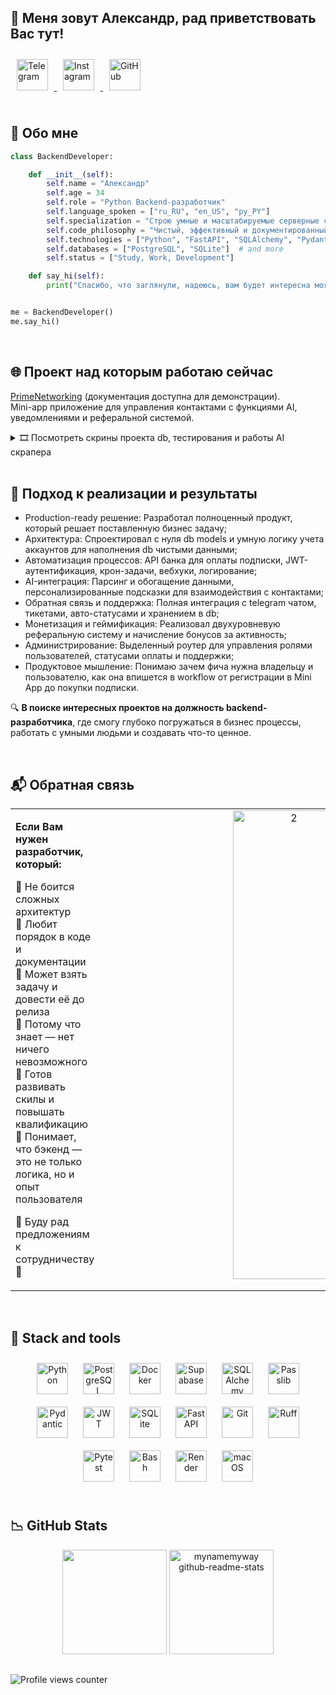 ## 🪬 Меня зовут Александр, рад приветствовать Вас тут!

<div align="left">
  <a href="https://t.me/mynamemyway" target="_blank">
    <img src="https://img.shields.io/badge/Telegram-21232B?style=for-the-badge&logo=telegram&logoColor=5FDBFB" alt="Telegram" height="50" style="margin: 10px;" />
  </a>
  <a href="https://instagram.com/myname_myway" target="_blank">
    <img src="https://img.shields.io/badge/Instagram-21232B?style=for-the-badge&logo=instagram&logoColor=5FDBFB" alt="Instagram" height="50" style="margin: 10px;" />
  </a>
  <a href="https://github.com/mynamemyway" target="_blank">
    <img src="https://img.shields.io/badge/GitHub-21232B?style=for-the-badge&logo=github&logoColor=5FDBFB" alt="GitHub" height="50" style="margin: 10px;" />
  </a>
</div>

<br/>

## 👔 Обо мне

```python
class BackendDeveloper:

    def __init__(self):
        self.name = "Александр"
        self.age = 34
        self.role = "Python Backend-разработчик"
        self.language_spoken = ["ru_RU", "en_US", "py_PY"]
        self.specialization = "Строю умные и масштабируемые серверные системы"
        self.code_philosophy = "Чистый, эффективный и документированный код"
        self.technologies = ["Python", "FastAPI", "SQLAlchemy", "Pydantic", "Alembic", "Uvicorn"]  # and more
        self.databases = ["PostgreSQL", "SQLite"]  # and more
        self.status = ["Study, Work, Development"]

    def say_hi(self):
        print("Спасибо, что заглянули, надеюсь, вам будет интересна моя работа.")


me = BackendDeveloper()
me.say_hi()
```

<br/>

## 🌐 Проект над которым работаю сейчас

[PrimeNetworking](https://github.com/mynamemyway/PrimeNet_Demo_Documentation) (документация доступна для демонстрации).  
Mini-app приложение для управления контактами с функциями AI, уведомлениями и реферальной системой.

<details>
<summary>🎞 Посмотреть скрины проекта db, тестирования и работы AI скрапера</summary>
  
<br/>

<div align="center">
  <img width="2560" height="1596" alt="image" src="https://github.com/user-attachments/assets/fffd1bdb-2310-450e-9e79-65f1a60f69c3" style="width: 41%" />
  <img width="1279" height="799" alt="PN_Parser" src="https://github.com/user-attachments/assets/2f63e227-8528-46da-8949-2a29f265ae5d" style="width: 41%" />
  <img width="1309" height="890" alt="image" src="https://github.com/user-attachments/assets/c4f0206f-5fd0-4c08-8518-ffb7ef177ca7" style="width: 41%" />
  <img width="2218" height="538" alt="image" src="https://github.com/user-attachments/assets/a4683780-6b7c-4559-8886-ab36209c0d74" style="width: 41%" />
</div>

</details>

<br/>

## 📘 Подход к реализации и результаты

- Production-ready решение: Разработал полноценный продукт, который решает поставленную бизнес задачу;
- Архитектура: Спроектировал с нуля db models и умную логику учета аккаунтов для наполнения db чистыми данными;
- Автоматизация процессов: API банка для оплаты подписки, JWT-аутентификация, крон-задачи, вебхуки, логирование;
- AI-интеграция: Парсинг и обогащение данными, персонализированные подсказки для взаимодействия с контактами;
- Обратная связь и поддержка: Полная интеграция с telegram чатом, тикетами, авто-статусами и хранением в db;
- Монетизация и геймификация: Реализовал двухуровневую реферальную систему и начисление бонусов за активность;
- Администрирование: Выделенный роутер для управления ролями пользователей, статусами оплаты и поддержки;
- Продуктовое мышление: Понимаю зачем фича нужна владельцу и пользователю, как она впишется в workflow от регистрации в Mini App до покупки подписки.

🔍 **В поиске интересных проектов на должность backend-разработчика**, где смогу глубоко погружаться в бизнес процессы, работать с умными людьми и создавать что-то ценное.

<br/>

## 📬 Обратная связь

<table><tr><td valign="top" width="70%">

**Если Вам нужен разработчик, который:**  

🔹 Не боится сложных архитектур  
🔹 Любит порядок в коде и документации  
🔹 Может взять задачу и довести её до релиза  
🔹 Потому что знает — нет ничего невозможного  
🔹 Готов развивать скилы и повышать квалификацию  
🔹 Понимает, что бэкенд — это не только логика, но и опыт пользователя  

📲 Буду рад предложениям к сотрудничеству 🚀

</td><td valign="top" width="30%">
<div align="center">
<img width="590" height="750" alt="2" src="https://github.com/user-attachments/assets/2529629b-c417-43dc-9690-32d99c310c92" align="center" style="width: 55%" />
</div>

</td></tr></table>

<br/>

## 🧊 Stack and tools

<div align="center">
  <a href="https://www.python.org/" target="_blank"><img style="margin: 10px;" src="https://img.shields.io/badge/Python-21232B?style=for-the-badge&logo=python&logoColor=5FDBFB" alt="Python" height="50" /></a>
  <a href="https://www.postgresql.org/" target="_blank"><img style="margin: 10px;" src="https://img.shields.io/badge/PostgreSQL-21232B?style=for-the-badge&logo=postgresql&logoColor=5FDBFB" alt="PostgreSQL" height="50" /></a>
  <a href="https://www.docker.com/" target="_blank"><img style="margin: 10px;" src="https://img.shields.io/badge/Docker-21232B?style=for-the-badge&logo=docker&logoColor=5FDBFB" alt="Docker" height="50" /></a>
  <a href="https://supabase.com/" target="_blank"><img style="margin: 10px;" src="https://img.shields.io/badge/Supabase-21232B?style=for-the-badge&logo=supabase&logoColor=5FDBFB" alt="Supabase" height="50" /></a>
  <a href="https://www.sqlalchemy.org/" target="_blank"><img style="margin: 10px;" src="https://img.shields.io/badge/SQLAlchemy-21232B?style=for-the-badge&logo=sqlalchemy&logoColor=5FDBFB" alt="SQLAlchemy" height="50" /></a>
  <a href="https://pypi.org/project/passlib/" target="_blank"><img style="margin: 10px;" src="https://img.shields.io/badge/Pass.lib-21232B?style=for-the-badge&logo=pypi&logoColor=5FDBFB" alt="Passlib" height="50" /></a>
  <a href="https://pydantic-docs.helpmanual.io/" target="_blank"><img style="margin: 10px;" src="https://img.shields.io/badge/Pydantic-21232B?style=for-the-badge&logo=pydantic&logoColor=5FDBFB" alt="Pydantic" height="50" /></a>
  <a href="https://jwt.io/" target="_blank"><img style="margin: 10px;" src="https://img.shields.io/badge/JWT-21232B?style=for-the-badge&logo=json-web-tokens&logoColor=5FDBFB" alt="JWT" height="50" /></a>
  <a href="https://www.sqlite.org/index.html" target="_blank"><img style="margin: 10px;" src="https://img.shields.io/badge/SQLite-21232B?style=for-the-badge&logo=sqlite&logoColor=5FDBFB" alt="SQLite" height="50" /></a>
  <a href="https://fastapi.tiangolo.com/" target="_blank"><img style="margin: 10px;" src="https://img.shields.io/badge/FastAPI-21232B?style=for-the-badge&logo=fastapi&logoColor=5FDBFB" alt="FastAPI" height="50" /></a>
  <a href="https://github.com/" target="_blank"><img style="margin: 10px;" src="https://img.shields.io/badge/GitHub-21232B?style=for-the-badge&logo=github&logoColor=5FDBFB" alt="Git" height="50" /></a>
  <a href="https://ruff.rs/" target="_blank"><img style="margin: 10px;" src="https://img.shields.io/badge/Ruff-21232B?style=for-the-badge&logo=ruff&logoColor=5FDBFB" alt="Ruff" height="50" /></a>
  <a href="https://pytest.org/" target="_blank"><img style="margin: 10px;" src="https://img.shields.io/badge/Pytest-21232B?style=for-the-badge&logo=pytest&logoColor=5FDBFB" alt="Pytest" height="50" /></a>
  <a href="https://www.gnu.org/software/bash/" target="_blank"><img style="margin: 10px;" src="https://img.shields.io/badge/Bash-21232B?style=for-the-badge&logo=gnu-bash&logoColor=5FDBFB" alt="Bash" height="50" /></a>
  <a href="https://render.com/" target="_blank"><img style="margin: 10px;" src="https://img.shields.io/badge/Render-21232B?style=for-the-badge&logo=render&logoColor=5FDBFB" alt="Render" height="50" /></a>
  <a href="https://www.apple.com/macos/" target="_blank"><img style="margin: 10px;" src="https://img.shields.io/badge/mac-21232B?style=for-the-badge&logo=macos&logoColor=5FDBFB" alt="macOS" height="50" /></a>
</div>

<br/>

## 📉 GitHub Stats

<div align="center">
  <img src="https://github-readme-streak-stats-eight.vercel.app/?user=mynamemyway&theme=react" height="167" />
  <img src="https://github-readme-stats.vercel.app/api?username=mynamemyway&layout=compact&show_icons=true&theme=react" alt="mynamemyway github-readme-stats" height="167" />
</div>

##

![Profile views counter](https://komarev.com/ghpvc/?username=mynamemyway&&style=flat-square)
